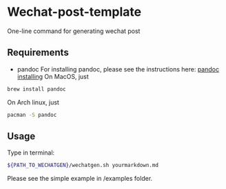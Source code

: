 # Wechat-post-template
One-line command for generating wechat post
## Requirements
- pandoc
For installing pandoc, please see the instructions here: [pandoc installing](http://pandoc.org/installing.html)
On MacOS, just
```bash
brew install pandoc
```
On Arch linux, just
```bash
pacman -S pandoc
```
## Usage
Type in terminal:
```bash
${PATH_TO_WECHATGEN}/wechatgen.sh yourmarkdown.md
```
Please see the simple example in /examples folder.
